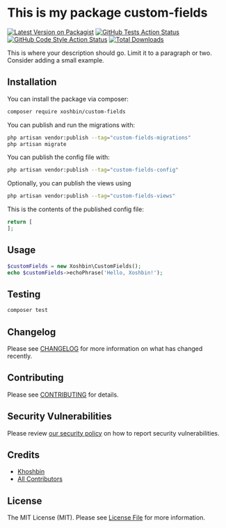 # This is my package custom-fields

[![Latest Version on Packagist](https://img.shields.io/packagist/v/xoshbin/custom-fields.svg?style=flat-square)](https://packagist.org/packages/xoshbin/custom-fields)
[![GitHub Tests Action Status](https://img.shields.io/github/actions/workflow/status/xoshbin/custom-fields/run-tests.yml?branch=main&label=tests&style=flat-square)](https://github.com/xoshbin/custom-fields/actions?query=workflow%3Arun-tests+branch%3Amain)
[![GitHub Code Style Action Status](https://img.shields.io/github/actions/workflow/status/xoshbin/custom-fields/fix-php-code-style-issues.yml?branch=main&label=code%20style&style=flat-square)](https://github.com/xoshbin/custom-fields/actions?query=workflow%3A"Fix+PHP+code+styling"+branch%3Amain)
[![Total Downloads](https://img.shields.io/packagist/dt/xoshbin/custom-fields.svg?style=flat-square)](https://packagist.org/packages/xoshbin/custom-fields)



This is where your description should go. Limit it to a paragraph or two. Consider adding a small example.

## Installation

You can install the package via composer:

```bash
composer require xoshbin/custom-fields
```

You can publish and run the migrations with:

```bash
php artisan vendor:publish --tag="custom-fields-migrations"
php artisan migrate
```

You can publish the config file with:

```bash
php artisan vendor:publish --tag="custom-fields-config"
```

Optionally, you can publish the views using

```bash
php artisan vendor:publish --tag="custom-fields-views"
```

This is the contents of the published config file:

```php
return [
];
```

## Usage

```php
$customFields = new Xoshbin\CustomFields();
echo $customFields->echoPhrase('Hello, Xoshbin!');
```

## Testing

```bash
composer test
```

## Changelog

Please see [CHANGELOG](CHANGELOG.md) for more information on what has changed recently.

## Contributing

Please see [CONTRIBUTING](.github/CONTRIBUTING.md) for details.

## Security Vulnerabilities

Please review [our security policy](../../security/policy) on how to report security vulnerabilities.

## Credits

- [Khoshbin](https://github.com/Xoshbin)
- [All Contributors](../../contributors)

## License

The MIT License (MIT). Please see [License File](LICENSE.md) for more information.
